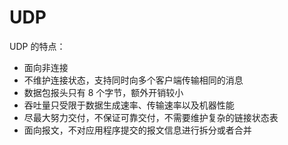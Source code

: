 # UDP
UDP 的特点：
- 面向非连接
- 不维护连接状态，支持同时向多个客户端传输相同的消息
- 数据包报头只有 8 个字节，额外开销较小
- 吞吐量只受限于数据生成速率、传输速率以及机器性能
- 尽最大努力交付，不保证可靠交付，不需要维护复杂的链接状态表
- 面向报文，不对应用程序提交的报文信息进行拆分或者合并
